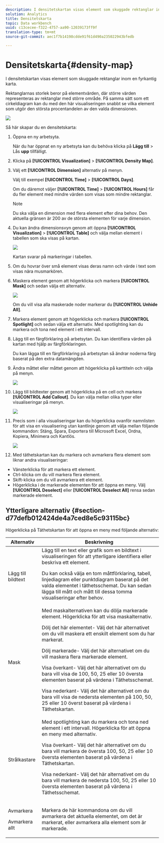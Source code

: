 ```yaml
---
description: I densitetskartan visas element som skuggade rektanglar inom en fyrkantig karta.
solution: Analytics
title: Densitetskarta
topic: Data workbench
uuid: c13cecee-f322-4757-aa90-12039173ff9f
translation-type: tm+mt
source-git-commit: aec1f7b14198cdde91f61d490a235022943bfedb

---
```



# Densitetskarta{#density-map}

I densitetskartan visas element som skuggade rektanglar inom en fyrkantig karta.

Rektanglarnas storlek beror på elementvärden, där större värden representeras av rektanglar med större område. På samma sätt som ett cirkeldiagram kan du med den här visualiseringen snabbt se vilka element som utgör den största procentandelen av den valda dimensionen.

![](assets/density_map_day_visits.png)

Så här skapar du en densitetskarta:

1. Öppna en ny arbetsyta.

   När du har öppnat en ny arbetsyta kan du behöva klicka på **Lägg till** > Lås **upp** tillfälligt.
1. Klicka på **[!UICONTROL Visualization]** > **[!UICONTROL Density Map]**.

1. Välj ett **[!UICONTROL Dimension]** alternativ på menyn.

   Välj till exempel **[!UICONTROL Time]** > **[!UICONTROL Days]**.

   Om du däremot väljer **[!UICONTROL Time]** > **[!UICONTROL Hours]** får du fler element med mindre värden som visas som mindre rektanglar.

   >[!NOTE]
   >
   >Du ska välja en dimension med flera element efter dina behov. Den aktuella gränsen är 200 av de största elementen för varje dimension.

1. Du kan ändra dimensionsvyn genom att öppna **[!UICONTROL Visualization]** > **[!UICONTROL Table]** och välja mellan element i tabellen som ska visas på kartan.

   ![](assets/density_map_day_selections.png)

   Kartan svarar på markeringar i tabellen.

1. Om du hovrar över små element visas deras namn och värde i text som visas nära musmarkören.
1. Maskera element genom att högerklicka och markera **[!UICONTROL Mask]** och sedan välja ett alternativ.

   ![](assets/density_map_day_mask.png)

   Om du vill visa alla maskerade noder markerar du **[!UICONTROL Unhide All]**.

1. Markera element genom att högerklicka och markera **[!UICONTROL Spotlight]** och sedan välja ett alternativ. Med spotlighting kan du markera och tona ned element i ett intervall.
1. Lägg till en färgförklaring på arbetsytan. Du kan identifiera värden på kartan med hjälp av färgförklaringen.

   Du kan lägga till en färgförklaring på arbetsytan så ändrar noderna färg baserat på den extra datamängden.
1. Ändra måttet eller måttet genom att högerklicka på karttiteln och välja på menyn.

   ![](assets/density_map_change_dim.png)

1. Lägg till bildtexter genom att högerklicka på en cell och markera **[!UICONTROL Add Callout]**. Du kan välja mellan olika typer eller visualiseringar på menyn.

   ![](assets/density_map_callout.png)

1. Precis som i alla visualiseringar kan du högerklicka ovanför namnlisten för att visa en visualisering utan kantlinje genom att välja mellan följande kommandon: Stäng, Spara, Exportera till Microsoft Excel, Ordna, Kopiera, Minimera och Kantlös.

   ![](assets/density_map_export.png)

1. Med täthetskartan kan du markera och avmarkera flera element som liknar andra visualiseringar:

* Vänsterklicka för att markera ett element.
* Ctrl-klicka om du vill markera flera element.
* Skift-klicka om du vill avmarkera ett element.
* Högerklicka i de markerade elementen för att öppna en meny. Välj **[!UICONTROL Deselect]** eller **[!UICONTROL Deselect All]** rensa sedan markerade element.

## Ytterligare alternativ {#section-d77defb012424de4a7ced8e5c93115bc}

Högerklicka på Täthetskartan för att öppna en meny med följande alternativ:

<table id="table_3ADA85031C834792BFD041E186962A41"> 
 <thead> 
  <tr> 
   <th colname="col1" class="entry"> Alternativ </th> 
   <th colname="col2" class="entry"> Beskrivning </th> 
  </tr>
 </thead>
 <tbody> 
  <tr> 
   <td colname="col1"> Lägg till bildtext </td> 
   <td colname="col2">Lägg till en text eller grafik som en bildtext i visualiseringen för att ytterligare identifiera eller beskriva ett element. <p>Du kan också välja en tom måttförklaring, tabell, linjediagram eller punktdiagram baserat på det valda elementet i täthetsschemat. Du kan sedan lägga till mått och mått till dessa tomma visualiseringar efter behov. </p> </td> 
  </tr> 
  <tr> 
   <td colname="col1"> Mask </td> 
   <td colname="col2">Med maskalternativen kan du dölja markerade element. Högerklicka för att visa maskalternativ. <p><span class="uicontrol"> Dölj det här elementet</span>- Välj det här alternativet om du vill maskera ett enskilt element som du har markerat. </p> <p><span class="uicontrol"> Dölj markerade</span>- Välj det här alternativet om du vill maskera flera markerade element. </p> <p><span class="uicontrol"> Visa överkant</span>- Välj det här alternativet om du bara vill visa de 100, 50, 25 eller 10 översta elementen baserat på värdena i Täthetsschemat. </p> <p><span class="uicontrol"> Visa nederkant</span>- Välj det här alternativet om du bara vill visa de nedersta elementen på 100, 50, 25 eller 10 överst baserat på värdena i Täthetskartan. </p> </td> 
  </tr> 
  <tr> 
   <td colname="col1"> Strålkastare </td> 
   <td colname="col2"> Med spotlighting kan du markera och tona ned element i ett intervall. Högerklicka för att öppna en meny med alternativ. <p><span class="uicontrol"> Visa överkant</span>- Välj det här alternativet om du bara vill markera de översta 100, 50, 25 eller 10 översta elementen baserat på värdena i Täthetskartan. </p> <p><span class="uicontrol"> Visa nederkant</span>- Välj det här alternativet om du bara vill markera de nedersta 100, 50, 25 eller 10 översta elementen baserat på värdena i Täthetsschemat. </p> </td> 
  </tr> 
  <tr> 
   <td colname="col1"> <p>Avmarkera </p> <p>Avmarkera allt </p> </td> 
   <td colname="col2"> <p> Markera de här kommandona om du vill avmarkera det aktuella elementet, om det är markerat, eller avmarkera alla element som är markerade. </p> </td> 
  </tr> 
 </tbody> 
</table>

